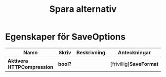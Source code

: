 ﻿---
title: Spara alternativ
second_title: Aspose.Cells Cloud Documen
linktitle: Spara alternativ
type: docs
url: /sv/save-options/
keywords: Workbook save options
description: Aspose.Cells Cloud REST API-stöd få excel-filer till olika formatfiler. SDK stöder olika utvecklingsspråk. De inkluderar Android, C#, Go, Java, NodeJS, Perl, PHP, Python, Ruby och swift
weight: 79
kwords: Excel, Office Cloud, REST API, Spreadsheet, PDF, CSV, Json, Markdwon, Spara alternativ
---
# Egenskaper för SaveOptions

Namn | Skriv | Beskrivning | Anteckningar
------------ | ------------- | ------------- | -------------
**Aktivera HTTPCompression** | **bool?** | | [frivillig]**SaveFormat** | **sträng** | | [frivillig]**Radera data** | **bool?** | Gör arbetsboken tom efter att du har sparat filen. | [frivillig]**Cachad filmapp** | **sträng** | Den cachade filmappen används för att lagra en del stora data. | [frivillig]**Validera sammanslagna områden** | **bool?** | Anger om sammanslagna områden ska valideras innan filen sparas. Standardvärdet är falskt. | [frivillig]**RefreshChartCache** | **bool?** | | [frivillig]**Skapa katalog** | **bool?** | Om sant och katalogen inte finns skapas katalogen automatiskt innan filen sparas. | [frivillig]**Sortera namn** | **bool?** | | [frivillig]